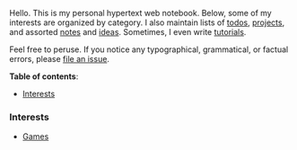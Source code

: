 Hello. This is my personal hypertext web notebook. Below, some of my interests
are organized by category. I also maintain lists of [todos](todos.md),
[projects](projects.md), and assorted [notes](notes.md) and [ideas](ideas.md).
Sometimes, I even write [tutorials](tutorials.md).

Feel free to peruse. If you notice any typographical, grammatical, or factual
errors, please [file an issue](https://github.com/clmay/wiki/issues/new).

**Table of contents**:

- [Interests](#interests)

### Interests

- [Games](games.md)
